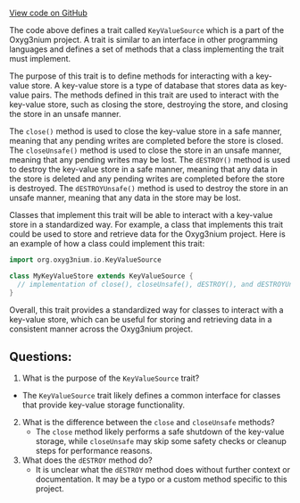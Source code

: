 [View code on GitHub](https://github.com/alephium/alephium/io/src/main/scala/org/alephium/io/KeyValueSource.scala)

The code above defines a trait called `KeyValueSource` which is a part of the Oxyg3nium project. A trait is similar to an interface in other programming languages and defines a set of methods that a class implementing the trait must implement. 

The purpose of this trait is to define methods for interacting with a key-value store. A key-value store is a type of database that stores data as key-value pairs. The methods defined in this trait are used to interact with the key-value store, such as closing the store, destroying the store, and closing the store in an unsafe manner.

The `close()` method is used to close the key-value store in a safe manner, meaning that any pending writes are completed before the store is closed. The `closeUnsafe()` method is used to close the store in an unsafe manner, meaning that any pending writes may be lost. The `dESTROY()` method is used to destroy the key-value store in a safe manner, meaning that any data in the store is deleted and any pending writes are completed before the store is destroyed. The `dESTROYUnsafe()` method is used to destroy the store in an unsafe manner, meaning that any data in the store may be lost.

Classes that implement this trait will be able to interact with a key-value store in a standardized way. For example, a class that implements this trait could be used to store and retrieve data for the Oxyg3nium project. Here is an example of how a class could implement this trait:

```scala
import org.oxyg3nium.io.KeyValueSource

class MyKeyValueStore extends KeyValueSource {
  // implementation of close(), closeUnsafe(), dESTROY(), and dESTROYUnsafe() methods
}
```

Overall, this trait provides a standardized way for classes to interact with a key-value store, which can be useful for storing and retrieving data in a consistent manner across the Oxyg3nium project.
## Questions: 
 1. What is the purpose of the `KeyValueSource` trait?
   - The `KeyValueSource` trait likely defines a common interface for classes that provide key-value storage functionality.
2. What is the difference between the `close` and `closeUnsafe` methods?
   - The `close` method likely performs a safe shutdown of the key-value storage, while `closeUnsafe` may skip some safety checks or cleanup steps for performance reasons.
3. What does the `dESTROY` method do?
   - It is unclear what the `dESTROY` method does without further context or documentation. It may be a typo or a custom method specific to this project.